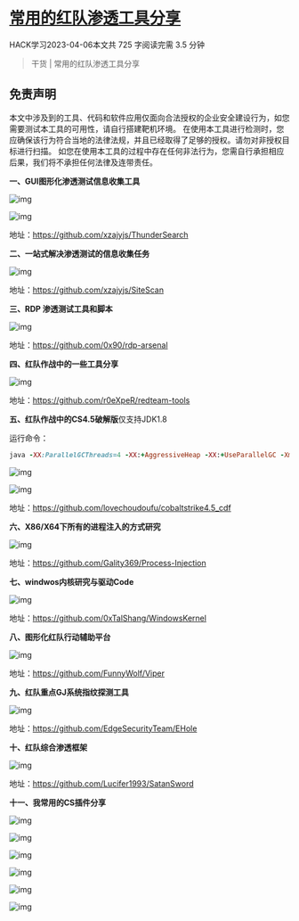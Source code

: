 # [常用的红队渗透工具分享](https://www.wangan.com/p/7fy78yd7b86d5714)

HACK学习2023-04-06本文共 725 字阅读完需 3.5 分钟

> 干货 | 常用的红队渗透工具分享



## 免责声明

本文中涉及到的工具、代码和软件应用仅面向合法授权的企业安全建设行为，如您需要测试本工具的可用性，请自行搭建靶机环境。
在使用本工具进行检测时，您应确保该行为符合当地的法律法规，并且已经取得了足够的授权。请勿对非授权目标进行扫描。
如您在使用本工具的过程中存在任何非法行为，您需自行承担相应后果，我们将不承担任何法律及连带责任。



**一、GUI图形化渗透测试信息收集工具**

![img](https://img.nsg.cn/xxl/2022/08/e0e6c069-122d-4a2c-a794-5608d2afad01.png) 

![img](https://img.nsg.cn/xxl/2022/08/45edf73e-d021-43e3-aad2-574e4304dac4.png) 

地址：https://github.com/xzajyjs/ThunderSearch

**二、一站式解决渗透测试的信息收集任务**

![img](https://img.nsg.cn/xxl/2022/08/5e4a372b-e3e1-42da-afb9-4c81c94d3559.png) 

地址：https://github.com/xzajyjs/SiteScan

**三、RDP 渗透测试工具和脚本**

![img](https://img.nsg.cn/xxl/2022/08/5da93a8c-5376-4746-85ba-dd4ed884e0fc.png) 

地址：https://github.com/0x90/rdp-arsenal

**四、红队作战中的一些工具分享**

![img](https://img.nsg.cn/xxl/2022/08/c211f2b3-9b69-45b2-9782-645a71c10c6b.png) 

地址：https://github.com/r0eXpeR/redteam-tools



**五、红队作战中的CS4.5破解版**仅支持JDK1.8

运行命令：

```ruby
java -XX:ParallelGCThreads=4 -XX:+AggressiveHeap -XX:+UseParallelGC -Xms512M -Xmx1024M -jar cs.jar
```

![img](https://img.nsg.cn/xxl/2022/08/79fd7b07-2670-47e5-a3ed-ba9d6f7d8b80.png) 

![img](https://img.nsg.cn/xxl/2022/08/a386d210-c473-4c1f-bdfe-edc61dacb906.png) 

地址：https://github.com/lovechoudoufu/cobaltstrike4.5_cdf

**六、X86/X64下所有的进程注入的方式研究**

![img](https://img.nsg.cn/xxl/2022/08/d25ab181-e4e2-4eb0-b404-d5a8a5928ee9.png) 

地址：https://github.com/Gality369/Process-Injection

**七、windwos内核研究与驱动Code**

![img](https://img.nsg.cn/xxl/2022/08/5dfddfdd-7826-4d22-a0f9-575b20ffd35a.png) 

地址：https://github.com/0xTalShang/WindowsKernel

**八、图形化红队行动辅助平台**  

![img](https://img.nsg.cn/xxl/2022/08/e3c57e40-ed40-4978-94da-7aad29bf7181.png) 

地址：https://github.com/FunnyWolf/Viper

**九、红队重点GJ系统指纹探测工具**

![img](https://img.nsg.cn/xxl/2022/08/d2df450a-9b31-4354-94cb-2450c89386e3.png) 

地址：https://github.com/EdgeSecurityTeam/EHole

**十、红队综合渗透框架**

![img](https://img.nsg.cn/xxl/2022/08/e8e15fc5-4263-4628-904d-b623e5408c11.png) 

地址：https://github.com/Lucifer1993/SatanSword

**十一、我常用的CS插件分享**

![img](https://img.nsg.cn/xxl/2022/08/3bb46979-3c2c-41af-87ad-0e0db42035e1.png) 

![img](https://img.nsg.cn/xxl/2022/08/a9cf4149-abb8-4f68-94d6-0b0ab47783a0.png) 

![img](https://img.nsg.cn/xxl/2022/08/fb215b78-a838-4411-bc93-f534e0298bb6.png) 

![img](https://img.nsg.cn/xxl/2022/08/b37142cc-f399-42b4-99e1-067d67c7517f.png) 

![img](https://img.nsg.cn/xxl/2022/08/37ba0137-0ca2-4e11-9efe-04015db3263c.png) 

![img](https://img.nsg.cn/xxl/2022/08/54245fde-8bfb-4eef-97cc-e14fda181a7d.png) 
